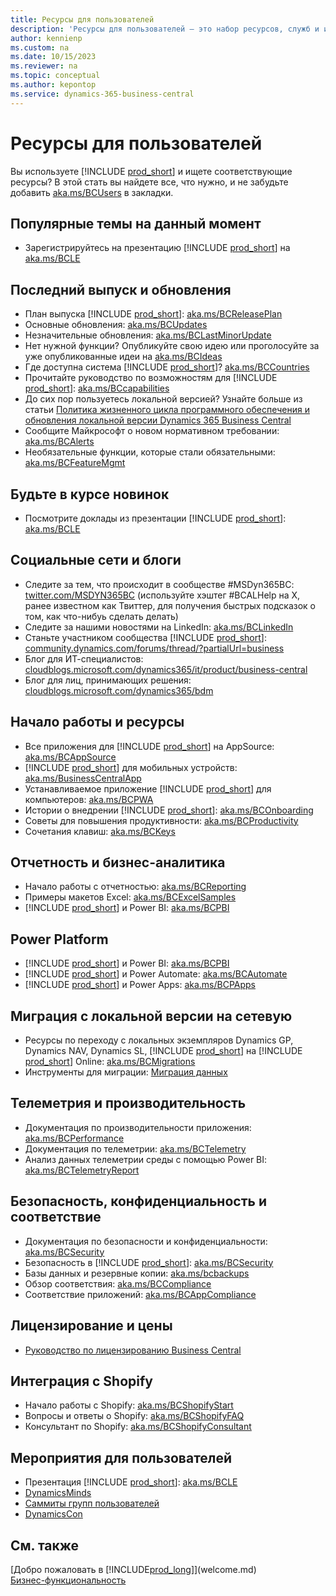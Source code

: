 ```yaml
---
title: Ресурсы для пользователей
description: 'Ресурсы для пользователей — это набор ресурсов, служб и инструментов для использования Microsoft Dynamics 365 Business Central.'
author: kennienp
ms.custom: na
ms.date: 10/15/2023
ms.reviewer: na
ms.topic: conceptual
ms.author: kepontop
ms.service: dynamics-365-business-central
---
```


# Ресурсы для пользователей

Вы используете [!INCLUDE [prod_short](includes/prod_short.md)] и ищете соответствующие ресурсы? В этой стать вы найдете все, что нужно, и не забудьте добавить [aka.ms/BCUsers](https://aka.ms/BCUsers) в закладки.

## Популярные темы на данный момент

- Зарегистрируйтесь на презентацию [!INCLUDE [prod_short](includes/prod_short.md)] на [aka.ms/BCLE](https://aka.ms/BCLE)

## Последний выпуск и обновления  

- План выпуска [!INCLUDE [prod_short](includes/prod_short.md)]: [aka.ms/BCReleasePlan](https://aka.ms/BCReleasePlan) 
- Основные обновления: [aka.ms/BCUpdates](https://aka.ms/BCUpdates)
- Незначительные обновления: [aka.ms/BCLastMinorUpdate](https://aka.ms/BCLastMinorUpdate) 
- Нет нужной функции? Опубликуйте свою идею или проголосуйте за уже опубликованные идеи на [aka.ms/BCIdeas](https://aka.ms/BCIdeas) 
- Где доступна система [!INCLUDE [prod_short](includes/prod_short.md)]? [aka.ms/BCCountries](https://aka.ms/BCCountries)
- Прочитайте руководство по возможностям для [!INCLUDE [prod_short](includes/prod_short.md)]: [aka.ms/BCcapabilities](https://aka.ms/BCcapabilities)
- До сих пор пользуетесь локальной версией? Узнайте больше из статьи [Политика жизненного цикла программного обеспечения и обновления локальной версии Dynamics 365 Business Central](/dynamics365/business-central/dev-itpro/terms/lifecycle-policy-on-premises)
- Сообщите Майкрософт о новом нормативном требовании: [aka.ms/BCAlerts](https://aka.ms/BCAlerts)
- Необязательные функции, которые стали обязательными: [aka.ms/BCFeatureMgmt](https://aka.ms/BCFeatureMgmt)

## Будьте в курсе новинок

- Посмотрите доклады из презентации [!INCLUDE [prod_short](includes/prod_short.md)]: [aka.ms/BCLE](https://aka.ms/BCLE) 

## Социальные сети и блоги

- Следите за тем, что происходит в сообществе #MSDyn365BC: [twitter.com/MSDYN365BC](https://twitter.com/MSDYN365BC) (используйте хэштег #BCALHelp на X, ранее известном как Твиттер, для получения быстрых подсказок о том, как что-нибуь сделать делать) 
- Следите за нашими новостями на LinkedIn: [aka.ms/BCLinkedIn](https://aka.ms/BCLinkedIn)
- Станьте участником сообщества [!INCLUDE [prod_short](includes/prod_short.md)]: [community.dynamics.com/forums/thread/?partialUrl=business](https://community.dynamics.com/forums/thread/?partialUrl=business) 
- Блог для ИТ-специалистов: [cloudblogs.microsoft.com/dynamics365/it/product/business-central](https://cloudblogs.microsoft.com/dynamics365/it/product/business-central/)
- Блог для лиц, принимающих решения: [cloudblogs.microsoft.com/dynamics365/bdm](https://cloudblogs.microsoft.com/dynamics365/bdm)

## Начало работы и ресурсы 

- Все приложения для [!INCLUDE [prod_short](includes/prod_short.md)] на AppSource: [aka.ms/BCAppSource](https://appsource.microsoft.com/marketplace/apps?page=1&product=dynamics-365-business-central)
- [!INCLUDE [prod_short](includes/prod_short.md)] для мобильных устройств: [aka.ms/BusinessCentralApp](https://aka.ms/BusinessCentralApp)
- Устанавливаемое приложение [!INCLUDE [prod_short](includes/prod_short.md)] для компьютеров: [aka.ms/BCPWA](https://aka.ms/BCPWA)
- Истории о внедрении [!INCLUDE [prod_short](includes/prod_short.md)]: [aka.ms/BCOnboarding](https://aka.ms/bconboarding)
- Советы для повышения продуктивности: [aka.ms/BCProductivity](https://aka.ms/BCProductivity) 
- Сочетания клавиш: [aka.ms/BCKeys](https://aka.ms/BCKeys)

## Отчетность и бизнес-аналитика

- Начало работы с отчетностью: [aka.ms/BCReporting](https://aka.ms/BCReporting)
- Примеры макетов Excel: [aka.ms/BCExcelSamples](https://aka.ms/BCExcelSamples)
- [!INCLUDE [prod_short](includes/prod_short.md)] и Power BI: [aka.ms/BCPBI](https://aka.ms/BCPBI)

## Power Platform

- [!INCLUDE [prod_short](includes/prod_short.md)] и Power BI: [aka.ms/BCPBI](https://aka.ms/BCPBI)
- [!INCLUDE [prod_short](includes/prod_short.md)] и Power Automate: [aka.ms/BCAutomate](https://aka.ms/BCAutomate) 
- [!INCLUDE [prod_short](includes/prod_short.md)] и Power Apps: [aka.ms/BCPApps](https://aka.ms/BCPApps)

## Миграция с локальной версии на сетевую

- Ресурсы по переходу с локальных экземпляров Dynamics GP, Dynamics NAV, Dynamics SL, [!INCLUDE [prod_short](includes/prod_short.md)] на [!INCLUDE [prod_short](includes/prod_short.md)] Online: [aka.ms/BCMigrations](https://aka.ms/BCMigrations)  
- Инструменты для миграции: [Миграция данных](/dynamics365/business-central/dev-itpro/administration/migrate-data) 

## Телеметрия и производительность

- Документация по производительности приложения: [aka.ms/BCPerformance](https://aka.ms/BCPerformance)
- Документация по телеметрии: [aka.ms/BCTelemetry](https://aka.ms/BCTelemetry) 
- Анализ данных телеметрии среды с помощью Power BI: [aka.ms/BCTelemetryReport](https://aka.ms/BCTelemetryReport) 

## Безопасность, конфиденциальность и соответствие

- Документация по безопасности и конфиденциальности: [aka.ms/BCSecurity](https://aka.ms/BCSecurity) 
- Безопасность в [!INCLUDE [prod_short](includes/prod_short.md)]: [aka.ms/BCSecurity](https://aka.ms/BCSecurity)
- Базы данных и резервные копии: [aka.ms/bcbackups](https://aka.ms/BCBackups)
- Обзор соответствия: [aka.ms/BCCompliance](https://aka.ms/BCCompliance)
- Соответствие приложений: [aka.ms/BCAppCompliance](https://aka.ms/BCAppCompliance)

## Лицензирование и цены

- [Руководство по лицензированию Business Central](https://go.microsoft.com/fwlink/?LinkId=866544&clcid=0x409)

## Интеграция с Shopify

- Начало работы с Shopify: [aka.ms/BCShopifyStart](https://aka.ms/BCShopifyStart)
- Вопросы и ответы о Shopify: [aka.ms/BCShopifyFAQ](https://aka.ms/BCShopifyFAQ)
- Консультант по Shopify: [aka.ms/BCShopifyConsultant](https://aka.ms/BCShopifyConsultant)

## Мероприятия для пользователей

- Презентация [!INCLUDE [prod_short](includes/prod_short.md)]: [aka.ms/BCLE](https://aka.ms/BCLE)
- [DynamicsMinds](https://www.dynamicsminds.com/)
- [Саммиты групп пользователей](https://www.summitna.com/)
- [DynamicsCon](https://dynamicscon.com/)

## См. также

[Добро пожаловать в [!INCLUDE[prod_long](includes/prod_long.md)]](welcome.md)  
[Бизнес-функциональность](across-business-functionality.md)  
